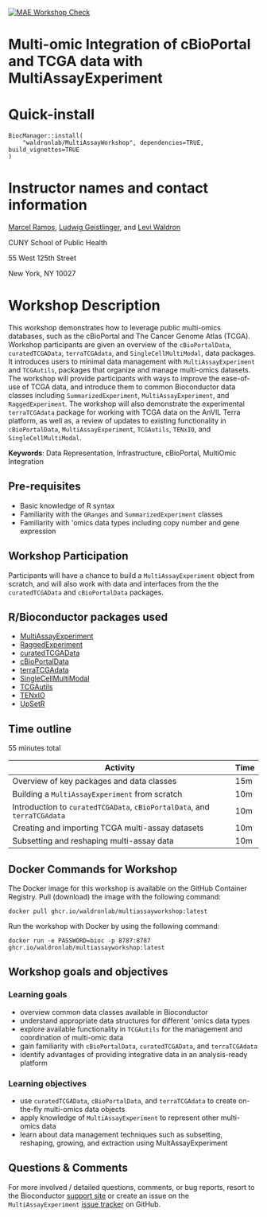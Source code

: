 [![MAE Workshop Check](https://github.com/waldronlab/MultiAssayWorkshop/actions/workflows/basic_checks.yaml/badge.svg?branch=devel)](https://github.com/waldronlab/MultiAssayWorkshop/actions/workflows/basic_checks.yaml)

# Multi-omic Integration of cBioPortal and TCGA data with MultiAssayExperiment

# Quick-install

```
BiocManager::install(
    "waldronlab/MultiAssayWorkshop", dependencies=TRUE, build_vignettes=TRUE
)
```

# Instructor names and contact information

[Marcel Ramos](mailto:Marcel.Ramos@sph.cuny.edu),
[Ludwig Geistlinger](mailto:Ludwig.Geistlinger@sph.cuny.edu), and
[Levi Waldron](mailto:Levi.Waldron@sph.cuny.edu)

CUNY School of Public Health

55 West 125th Street

New York, NY 10027

# Workshop Description

This workshop demonstrates how to leverage public multi-omics databases, such
as the cBioPortal and The Cancer Genome Atlas (TCGA). Workshop participants
are given an overview of the `cBioPortalData`, `curatedTCGAData`,
`terraTCGAdata`, and `SingleCellMultiModal`, data packages. It introduces users
to minimal data management with `MultiAssayExperiment` and `TCGAutils`, packages
that organize and manage multi-omics datasets. The workshop will provide
participants with ways to improve the ease-of-use of TCGA data, and introduce
them to common Bioconductor data classes including `SummarizedExperiment`,
`MultiAssayExperiment`, and `RaggedExperiment`. The workshop will also
demonstrate the experimental `terraTCGAdata` package for working with TCGA data
on the AnVIL Terra platform, as well as, a review of updates to existing
functionality in `cBioPortalData`, `MultiAssayExperiment`, `TCGAutils`,
`TENxIO`, and `SingleCellMultiModal`.

**Keywords**: Data Representation, Infrastructure, cBioPortal, MultiOmic
Integration

## Pre-requisites

* Basic knowledge of R syntax
* Familiarity with the `GRanges` and `SummarizedExperiment` classes
* Familiarity with 'omics data types including copy number and gene expression

## Workshop Participation

Participants will have a chance to build a `MultiAssayExperiment` object
from scratch, and will also work with data and interfaces from the
the `curatedTCGAData` and `cBioPortalData` packages.

## R/Bioconductor packages used

* [MultiAssayExperiment](https://bioconductor.org/packages/MultiAssayExperiment)
* [RaggedExperiment](https://bioconductor.org/packages/RaggedExperiment)
* [curatedTCGAData](https://bioconductor.org/packages/curatedTCGAData)
* [cBioPortalData](https://bioconductor.org/packages/cBioPortalData)
* [terraTCGAdata](https://bioconductor.org/packages/terraTCGAdata)
* [SingleCellMultiModal](https://bioconductor.org/packages/SingleCellMultiModal)
* [TCGAutils](https://bioconductor.org/packages/TCGAutils)
* [TENxIO](https://bioconductor.org/packages/TENxIO)
* [UpSetR](https://bioconductor.org/packages/UpSetR)

## Time outline

55 minutes total

| Activity                            | Time    |
|-------------------------------------|---------|
| Overview of key packages and data classes | 15m |
| Building a `MultiAssayExperiment` from scratch | 10m |
| Introduction to `curatedTCGAData`, `cBioPortalData`, and `terraTCGAdata` | 10m |
| Creating and importing TCGA multi-assay datasets | 10m |
| Subsetting and reshaping multi-assay data | 10m |

## Docker Commands for Workshop

The Docker image for this workshop is available on the GitHub Container
Registry. Pull (download) the image with the following command: 

```
docker pull ghcr.io/waldronlab/multiassayworkshop:latest
```

Run the workshop with Docker by using the following command:

```
docker run -e PASSWORD=bioc -p 8787:8787 ghcr.io/waldronlab/multiassayworkshop:latest
```

## Workshop goals and objectives

### Learning goals

* overview common data classes available in Bioconductor
* understand appropriate data structures for different 'omics data types
* explore available functionality in `TCGAutils` for the management and
coordination of multi-omic data
* gain familiarity with `cBioPortalData`, `curatedTCGAData`, and
`terraTCGAdata`
* identify advantages of providing integrative data in an analysis-ready
platform

### Learning objectives

* use `curatedTCGAData`, `cBioPortalData`, and `terraTCGAdata` to create
on-the-fly multi-omics data objects
* apply knowledge of `MultiAssayExperiment` to represent other multi-omics data
* learn about data management techniques such as subsetting, reshaping,
growing, and extraction using MultAssayExperiment

## Questions & Comments

For more involved / detailed questions, comments, or bug reports, resort to the
Bioconductor [support site](https://support.bioconductor.org/) or create an
issue on the `MultiAssayExperiment`
[issue tracker](https://github.com/waldronlab/MultiAssayExperiment/issues) on
GitHub.

